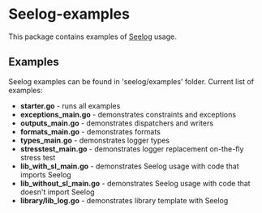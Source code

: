 Seelog-examples
=======

This package contains examples of [Seelog](https://github.com/cihub/seelog) usage.

Examples
---------------

Seelog examples can be found in 'seelog/examples' folder. Current list of examples: 

* **starter.go** - runs all examples
* **exceptions_main.go** - demonstrates constraints and exceptions
* **outputs_main.go** - demonstrates dispatchers and writers
* **formats_main.go** - demonstrates formats
* **types_main.go** - demonstrates logger types
* **stresstest_main.go** - demonstrates logger replacement on-the-fly stress test
* **lib_with_sl_main.go** - demonstrates Seelog usage with code that imports Seelog
* **lib_without_sl_main.go** - demonstrates Seelog usage with code that doesn't import Seelog
* **library/lib_log.go** - demonstrates library template with Seelog
